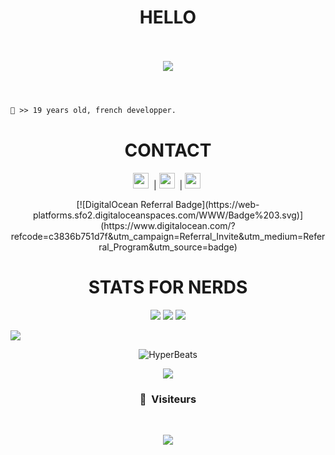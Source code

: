 <h1 align="center">HELLO</h1>

<p align="center">
  <br><br>
  <img src="https://cdn.discordapp.com/attachments/834881794289041469/865714899786793020/103142.gif">
  <br><br>
</p>

#
```diff
👤 >> 19 years old, french developper.
```
#
<h1 align="center">CONTACT</h1>

<p align="center"> 
  <code><img height="25" src="https://github.com/gauravghongde/social-icons/blob/master/PNG/Color/Twitter.png"></code>&nbsp; |
  <code><img height="25" src="https://github.com/dmhendricks/signature-social-icons/blob/master/icons/round-flat-filled/65px/discord.png"></code>&nbsp; |
  <code><img height="25" src="https://github.com/gauravghongde/social-icons/blob/master/PNG/Color/Telegram.png"></code>&nbsp;
</p>


<center> 
[![DigitalOcean Referral Badge](https://web-platforms.sfo2.digitaloceanspaces.com/WWW/Badge%203.svg)](https://www.digitalocean.com/?refcode=c3836b751d7f&utm_campaign=Referral_Invite&utm_medium=Referral_Program&utm_source=badge)
</center>

<h1 align="center">STATS FOR NERDS</h1>
<p align="center">
  <img src="https://img.shields.io/github/followers/HyperBeats?style=social">
  <img src="https://img.shields.io/github/stars/HyperBeats?style=social">
  <img src="https://komarev.com/ghpvc/?username=HyperBeats&color=blue">
</p>

<img src="https://activity-graph.herokuapp.com/graph?username=hyperbeats">

<p align="center"> <img align="center" src="https://github-readme-stats.vercel.app/api?username=HyperBeats&show_icons=true&include_all_commits=true&show_icons=true&title_color=fff&icon_color=79ff97&text_color=9f9f9f&bg_color=151515" alt="HyperBeats" /> </p>

<p align="center"> <img align="center" src="https://github-readme-stats.vercel.app/api/top-langs/?username=HyperBeats&layout=compact&show_icons=true&title_color=fff&icon_color=79ff97&text_color=9f9f9f&bg_color=151515" /></p>

### <p align="center">👀 &nbsp;Visiteurs</p>
<br>
<p align="center">
  <img src="https://profile-counter.glitch.me/HyperBeats/count.svg" />
</p>
<br>

